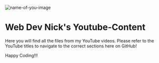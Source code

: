 ![name-of-you-image](https://github.com/codeBaron66/Youtube-Content/blob/master/HTML/html%20basics%201/guitar.jpeg)

# Web Dev Nick's Youtube-Content

Here you will find all the files from my YouTube videos. Please refer to the YouTube titles to navigate to the correct sections here on GitHub!

Happy Coding!!!
